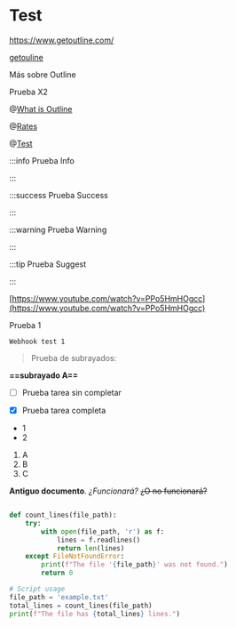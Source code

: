 # Test

<https://www.getoutline.com/>

[getouline](https://www.getoutline.com/)

Más sobre Outline 


Prueba X2


@[What is Outline](mention://86a84a82-c184-42ff-9ac0-2138441227bb/document/7d00e8ca-721f-4f44-a350-60983d9e2142) 

@[Rates](mention://c0578822-acb4-4137-8a8c-611a2011c33f/document/87961cfb-a462-420c-81a2-3068db905853) 

@[Test](mention://b9c44bc7-e479-4b77-9320-3193d1e0b50a/document/788b578a-f2ae-48fd-896c-84423824d6f7)


 


:::info
Prueba Info

:::


:::success
Prueba Success

:::


:::warning
Prueba Warning

:::


:::tip
Prueba Suggest

:::


[https://www.youtube.com/watch?v=PPo5HmHOgcc](https://www.youtube.com/watch?v=PPo5HmHOgcc)


Prueba 1


`Webhook test 1`

> Prueba de subrayados:

__==subrayado A==__


- [ ] Prueba tarea sin completar
- [x] Prueba tarea completa


* 1
* 2



1. A
2. B
3. C


**Antiguo documento**. *¿Funcionará?* ~~¿O no funcionará?~~

```python

def count_lines(file_path):
    try:
        with open(file_path, 'r') as f:
            lines = f.readlines()
            return len(lines)
    except FileNotFoundError:
        print(f"The file '{file_path}' was not found.")
        return 0

# Script usage
file_path = 'example.txt'
total_lines = count_lines(file_path)
print(f"The file has {total_lines} lines.")
```